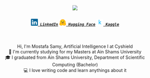 <h1 align="center">
  <a href="https://git.io/typing-svg">
    <img src="https://readme-typing-svg.herokuapp.com/?lines=Hello,+There!+👋;This+is+Mostafa+Samy....;Nice+to+meet+you!&center=true&size=28">
  </a>
</h1>

<h5 align="center">
  <code><a href="https://www.linkedin.com/in/mostafa-samy-510472138/" title="LinkedIn Profile"><img width="22" src="images/linkedin.svg"> LinkedIn</a></code>
  <code><a href="https://huggingface.co/MostafaSamii" title="Huggingface Profile"><img width="22" src="images/huggingface.png"> Hugging Face</a></code>
  <code><a href="https://www.kaggle.com/mostafasamy2019" title="Kaggle Profile"><img width="22" src="images/kaggle.png"> Kaggle</a></code>
</h5>

<br>
<p align="center">
  Hi, I'm Mostafa Samy, Artificial Intelligence I at Cyshield
  <br>
  🔬 I'm currently studying for my Masters at Ain Shams University
  <br>
  🎓 I graduated from Ain Shams University, Department of Scientific Computing (Bachelor)
  <br>
  💻 I love writing code and learn anythings about it
</p>
